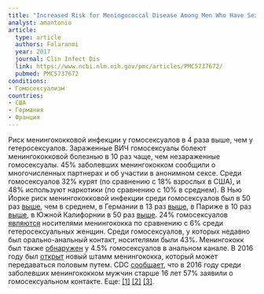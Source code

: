 ```yaml
---
title: "Increased Risk for Meningococcal Disease Among Men Who Have Sex With Men in the United States, 2012-2015"
analyst: amantonio
article:
  type: article
  authors: Folaranmi
  year: 2017
  journal: Clin Infect Dis
  link: https://www.ncbi.nlm.nih.gov/pmc/articles/PMC5737672/
  pubmed: PMC5737672
conditions:
- Гомосексуализм
countries:
- США
- Германия
- Франция
---
```


Риск менингококковой инфекции у гомосексуалов в 4 раза выше, чем у гетеросексуалов. Зараженные ВИЧ гомосексуалы болеют менингококковой болезнью в 10 раз чаще, чем незараженные гомосексуалы. 45% заболевших менингококком сообщили о многочисленных партнерах и об участии в анонимном сексе.
Среди гомосексуалов 32% курят (по сравнению с 18% взрослых в США), и 48% используют наркотики (по сравнению с 10% в среднем).
В Нью Йорке риск менингококковой инфекции среди гомосексуалов был в 50 раз [выше](https://www.ncbi.nlm.nih.gov/pmc/articles/PMC3962794/), чем в среднем, в Германии в 13 раз [выше](https://www.ncbi.nlm.nih.gov/pmc/articles/PMC4972413/), в Париже в 10 раз [выше](https://www.ncbi.nlm.nih.gov/pubmed/25635319), в Южной Калифорнии в 50 раз [выше](https://www.ncbi.nlm.nih.gov/pubmed/27606798).
24% гомосексуалов [являются](https://www.ncbi.nlm.nih.gov/pubmed/7647127) носителями менингококка по сравнению с 6% среди гетеросексуальных женщин. Среди гомосексуалов, у которых недавно был орально-анальный контакт, носителями были 43%.
Менингококк был также [обнаружен](https://www.ncbi.nlm.nih.gov/pubmed/411836) у 4.5% гомосексуалов в анальном канале.
В 2016 году был [открыт](https://www.ncbi.nlm.nih.gov/pmc/articles/PMC4864352/) новый штамм менингококка, который может передаваться половым путем.
CDC [сообщает](https://www.cdc.gov/meningococcal/downloads/NCIRD-EMS-Report.pdf), что в 2016 году среди заболевших менингококком мужчин старше 16 лет 57% заявили о гомосексуальном контакте. Еще: [[1]](https://www.ncbi.nlm.nih.gov/pubmed/26562570) [[2]](https://www.ncbi.nlm.nih.gov/pubmed/23870095) [[3]](https://www.ncbi.nlm.nih.gov/pubmed/23282863).
